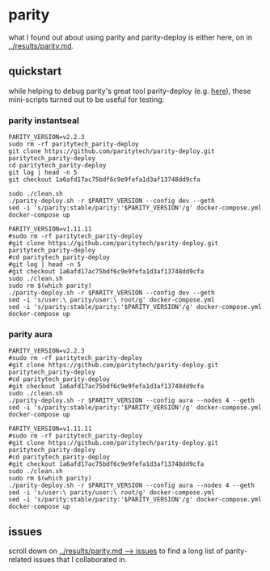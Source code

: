 # parity
what I found out about using parity and parity-deploy is either here, on in [../results/parity.md](../results/parity.md).

## quickstart
while helping to debug parity's great tool parity-deploy 
(e.g. [here](https://github.com/paritytech/parity-deploy/issues/76)), 
these mini-scripts turned out to be useful for testing:

### parity instantseal

```
PARITY_VERSION=v2.2.3
sudo rm -rf paritytech_parity-deploy
git clone https://github.com/paritytech/parity-deploy.git paritytech_parity-deploy
cd paritytech_parity-deploy
git log | head -n 5 
git checkout 1a6afd17ac75bdf6c9e9fefa1d3af13748dd9cfa

sudo ./clean.sh
./parity-deploy.sh -r $PARITY_VERSION --config dev --geth
sed -i 's/parity:stable/parity:'$PARITY_VERSION'/g' docker-compose.yml
docker-compose up
```

```
PARITY_VERSION=v1.11.11
#sudo rm -rf paritytech_parity-deploy
#git clone https://github.com/paritytech/parity-deploy.git paritytech_parity-deploy
#cd paritytech_parity-deploy
#git log | head -n 5 
#git checkout 1a6afd17ac75bdf6c9e9fefa1d3af13748dd9cfa
sudo ./clean.sh
sudo rm $(which parity)
./parity-deploy.sh -r $PARITY_VERSION --config dev --geth
sed -i 's/user:\ parity/user:\ root/g' docker-compose.yml 
sed -i 's/parity:stable/parity:'$PARITY_VERSION'/g' docker-compose.yml
docker-compose up
```


### parity aura

```
PARITY_VERSION=v2.2.3
#sudo rm -rf paritytech_parity-deploy
#git clone https://github.com/paritytech/parity-deploy.git paritytech_parity-deploy
#cd paritytech_parity-deploy
#git checkout 1a6afd17ac75bdf6c9e9fefa1d3af13748dd9cfa
sudo ./clean.sh
./parity-deploy.sh -r $PARITY_VERSION --config aura --nodes 4 --geth
sed -i 's/parity:stable/parity:'$PARITY_VERSION'/g' docker-compose.yml
docker-compose up
```

```
PARITY_VERSION=v1.11.11
#sudo rm -rf paritytech_parity-deploy
#git clone https://github.com/paritytech/parity-deploy.git paritytech_parity-deploy
#cd paritytech_parity-deploy
#git checkout 1a6afd17ac75bdf6c9e9fefa1d3af13748dd9cfa
sudo ./clean.sh
sudo rm $(which parity)
./parity-deploy.sh -r $PARITY_VERSION --config aura --nodes 4 --geth
sed -i 's/user:\ parity/user:\ root/g' docker-compose.yml 
sed -i 's/parity:stable/parity:'$PARITY_VERSION'/g' docker-compose.yml
docker-compose up
```

## issues
scroll down on [../results/parity.md --> issues](../results/parity.md#issues) to find a long list of parity-related issues that I collaborated in.

